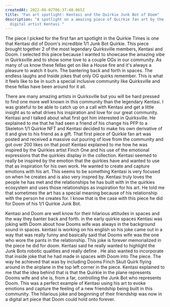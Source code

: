 ```yaml
---
createdAt: 2022-08-02T06:37:48.065Z
title: "Fan art spotlight: Kentasi and the Quirkie Junk Bot of Doom"
description: "A spotlight on a amazing piece of Quirkie fan art by the legendary
  digital artist Kentasi "
---
```

The piece I picked for the first fan art spotlight in the Quirkie Times is one that Kentasi did of Doom's incredible 1/1 Junk Bot Quirkie. This piece brought together 2 of the most legendary Quirksville members, Kentasi and Doom. I selected this piece because I wanted to showcase the amazing vibe in Quirksville and to show some love to a couple OGs in our community. As many of us know these fellas get on like a House fire and it's always a pleasure to watch it burn. The bantering back and forth in spaces. The endless laughs and  Inside jokes that only OG quirks remember. This is what it feels like to be in such a special inclusive community like Quirksville and these fellas have been around for it all. 

There are many amazing artists in Quirksville but you will be hard pressed to find one more well known in this community than the legendary Kentasi. I was grateful to be able to catch up on a call with Kentasi and get a little insight as to what drives his inspiration and love for our great community. Kentasi and I talked about what first got him interested in Quirksville. He explained to me that he had seen a friend of his change his PFP to a Skeleton 1/1 Quirkie NFT and Kentasi decided to make his own derivative of it and give to his friend as a gift. That first piece of Quirkie fan art was posted and received a massive out pouring of love from the community and got over 200 likes on that post! Kentasi explained to me how he was inspired by the Quirkies artist Finch One and his use of the emotional expressions that the quirkies display in the collection. Kentasi seemed to really be inspired by the emotion that the quirkies have and wanted to use that as inspiration for his own work. He wanted to create and capture emotions with his art.  This seems to be something Kentasi is very focused on when he creates and is also very inspred by. Kentasi truly loves the people he has met and the relationships he has built with in the quirkies ecosystem and uses those relationships as inspiration for his art. He told me that sometimes the art has a special meaning because of his relationship with the person he creates for. I know that is the case with this piece he did for Doom of his 1/1 Quirkie Junk Bot.  

 Kentasi and Doom are well know for their hilarious attitudes in spaces and the way they banter back and forth. in the early quirkie spaces Kentasi was joking with Doom about how Dooms wife was always in the background sound in spaces. kentasi is working on his english so his joke came out in a way that was really funny and basically said that Dooms wife was the one who wore the pants in the relationship. This joke is forever memorialized in the piece he did for doom. Kentasi said he really wanted to highlight  the Junk Bots robotic qualities and really define .  He also wanted to incorporate that inside joke that he had made in spaces with Doom into The piece. The way he achieved that was by including Dooms Finch Skull Quirk flying around in the airplane in the top left corner in the piece. Kentasi explained to me that the idea behind that is that the Quirkie in the plane represents Dooms wife and she is, from a far, controlling the Junk Bot who represents Doom. This was a perfect example of Kentasi using his art to evoke emotions and capture the feeling of a new friendship being built in this community. The hilarious joke and beginning of their friendship was now in a digital art piece that Doom could hold onto forever.